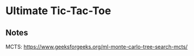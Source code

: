 # Ultimate Tic-Tac-Toe

## Notes

MCTS: https://www.geeksforgeeks.org/ml-monte-carlo-tree-search-mcts/
